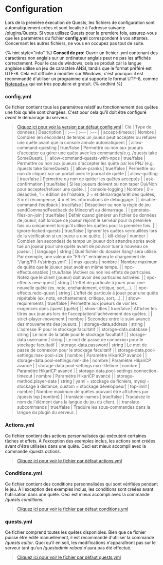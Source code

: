 # Configuration

Lors de la première éxecution de Quests, les fichiers de configuration sont automatiquement crées et sont localisé à l'adresse suivante /plugins/Quests. Si vous utilisez Quests pour la première fois, assurez-vous que les paramètres du fichier **config.yml** correspondent à vos attentes. Concernant les autres fichiers, ne vous en occupez pas tout de suite.

{% hint style="info" %}
**Conseil de pro:** Ouvrir un fichier .yml contenant des caractères non anglais sur un ordinateur anglais peut ne pas les affichés correctement. Pour le cas de windows, cela se produit car la langue anglaise utilise un jeu de caractère ANSI, tandis que le format préféré est UTF-8. Cela est difficile à modifier sur Windows, c'est pourquoi il est recommandé d'utiliser un programme qui supporte le format UTF-8, comme [Notepad++](https://notepad-plus-plus.org/) qui est très populaire et gratuit.
{% endhint %}

### config.yml

Ce fichier contient tous les paramètres relatif au fonctionnement des quêtes une fois qu'elle sont chargées. C'est pour cela qu'il doit être configuré _avant_ le démarrage du serveur.

> [Ciquez ici pour voir la version par défaut config.yml](https://github.com/PikaMug/Quests/blob/master/main/src/main/resources/config.yml)
| Clé | Type de données | Description |
| :--- | :--- | :--- |
| accept-timeout | Nombre | Combien \(en secondes\) de temps un joueur peut accepter ou refuser une quête avant que la console annule automatiquent |
| allow-command-questing | true/false | Permettre ou non aux joueurs d'accepter ou gérer une quête avec les commandes\(e.g. /quests take SomeQuest\). |
| allow-command-quests-with-npcs | true/false | Permettre ou non aux joueurs d'accepter les quête par les PNJ \(e.g. /quests take SomeQuest\). |
| allow-pranks | true/false | Permettre ou non de cliquez sur un portail avec le journal de quête |
| allow-quitting | true/false | Permettre ou non de quitter les quêtes acceptés |
| ask-confirmation | true/false | Si les joueurs doivent ou non taper Oui/Non pour accepter/refuser une quête. |
| console-logging | Nombre | 0 = désactivé, 1 = édition de l'histoire, 2 = et démarrage/arêt des quêtes, 3 = et récompense, 4 = et les informations de débuggage. |
| disable-command-feedback | true/false | Désactiver ou non la règle de jeu sendCommandFeedback de Minecraft au démarrage. |
| generate-files-on-join | true/false | Défnir quand générer un fichier de données de joueur, soit lorsque ce joueur rejoint le serveur pour la première fois ou uniquement lorsqu'il utilise les quêtes pour la première fois. |
| ignore-locked-quests | true/false | Ignorer les quêtes verrouillées lors de la vérification si un joueur a une quête. |
| kill-delay | number | Combien \(en secondes\) de temps un joueur doit attendre après avoir tué un joueur pour une quête avant de pouvoir tuer à nouveau ce joueur. |
| language | string | Quel fichier du dossier /lang/ sera utilisé. Par exemple, une valeur de "FR-fr" entraînera le chargement de "/lang/FR-fr/strings.yml". |
| max-quests | nombre | Nombre maximum de quête que le joueur peut avoir en même temps. |
| npc-effects.enabled | true/false |Activer ou non les effets de particules. Notez que le client (joueur) doit avoir des particules activées. |
| npc-effects.new-quest | string | L'effet de particule à jouer pour une nouvelle quête \(ex. note, enchantement, critique, sort,...\). |
| npc-effects.redo-quest | string | L'effet de particule à jouer pour une quête répétable \(ex. note, enchantement, critique, sort,...\). |
| show-requirements | true/false | Permettre aux joueurs de voir les exigences dans /quest \[quête\] |
| show-titles | true/false | Afficher les titres aux joueurs lors de l'acceptation/l'achèvement des quêtes. |
| strict-player-movement | nombre | Secondes entre le suivi avancé des mouvements des joueurs. |
| storage-data.address | string | L'adresse IP pour le stockage facultatif |
| storage-data.database | string | Le nom de la table pour le stockage facultatif |
| storage-data.username | string | Le mot de passe de connexion pour le stockage facultatif |
| storage-data.password | string | Le mot de passe de connexion pour le stockage facultatif |
| storage-data.pool-settings.max-pool-size | nombre | Paramètre HikariCP avancé |
| storage-data.pool-settings.min-idle | nombre | Paramètre HikariCP avancé |
| storage-data.pool-settings.max-lifetime | nombre | Paramètre HikariCP avancé |
| storage-data.pool-settings.connection-timeout | nombre | Paramètre HikariCP avancé |
| storage-method.player-data | string | yaml = stockage de fichiers, mysql = stockage à distance, custom = stockage développeur|
| top-limit | nombre | Nombre maximum de quêtes pouvant être affichées par /quests top \[nombre\] |
| translate-names | true/false | Traduisez le nom de l'élément dans la langue du jeu du client. |
| translate-subcommands | true/false | Traduire les sous-commandes dans la langue du plugin du serveur. |

### Actions.yml

Ce fichier contient des actions personnalisées qui exécutent certaines tâches et effets. À l'exception des exemples inclus, les actions sont créées avant d'être utilisées dans une quête. Ceci est mieux accompli avec la commande _/quests actions_.

> [Cliquez ici pour voir le fichier par défaut actions.yml](https://github.com/PikaMug/Quests/blob/master/main/src/main/resources/actions.yml)
### Conditions.yml

Ce fichier contient des conditions personnalisées qui sont vérifiées pendant le jeu. À l'exception des exemples inclus, les conditions sont créées avant l'utilisation dans une quête. Ceci est mieux accompli avec la commande _/quests conditions_.

> [Cliquez ici pour voir le fichier par défaut conditions.yml](https://github.com/PikaMug/Quests/blob/master/main/src/main/resources/conditions.yml)
### quests.yml

Ce fichier comprend toutes les quêtes disponibles. Bien que ce fichier puisse être édité manuellement, il est recommandé d'utiliser la commande _/quests editor_. Quoi qu'il en soit, les modifications n'apparaîtront pas sur le serveur tant qu'un _/questadmin reload_ n'aura pas été effectué.

> [Cliquez ici pour voir le fichier par défaut quests.yml](https://github.com/PikaMug/Quests/blob/master/main/src/main/resources/quests.yml)
